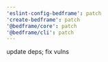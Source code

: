 ```yaml
---
'eslint-config-bedframe': patch
'create-bedframe': patch
'@bedframe/core': patch
'@bedframe/cli': patch
---
```


update deps; fix vulns
